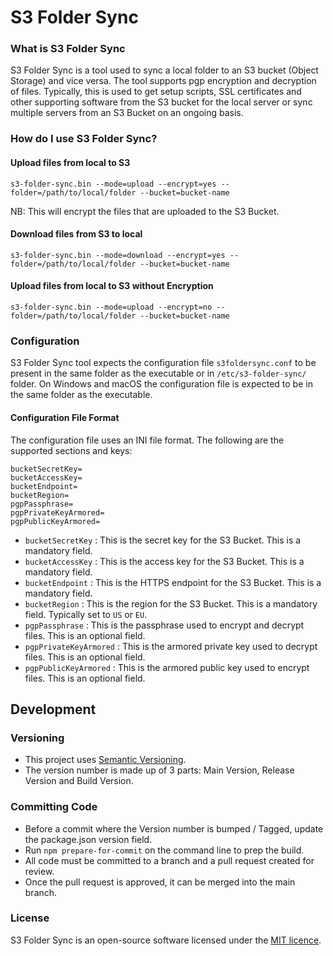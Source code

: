 # S3 Folder Sync #

### What is S3 Folder Sync ###
S3 Folder Sync is a tool used to sync a local folder to an S3 bucket (Object Storage) and vice versa. The tool supports pgp encryption and decryption of files.
Typically, this is used to get setup scripts, SSL certificates and other supporting software from the S3 bucket for the local server 
or sync multiple servers from an S3 Bucket on an ongoing basis.

### How do I use S3 Folder Sync? ###

#### Upload files from local to S3 ####
```
s3-folder-sync.bin --mode=upload --encrypt=yes --folder=/path/to/local/folder --bucket=bucket-name
```
NB: This will encrypt the files that are uploaded to the S3 Bucket.

#### Download files from S3 to local ####
```
s3-folder-sync.bin --mode=download --encrypt=yes --folder=/path/to/local/folder --bucket=bucket-name
```

#### Upload files from local to S3 without Encryption ####
```
s3-folder-sync.bin --mode=upload --encrypt=no --folder=/path/to/local/folder --bucket=bucket-name
```

### Configuration ###

S3 Folder Sync tool expects the configuration file `s3foldersync.conf` to be present in the same folder as the executable or in `/etc/s3-folder-sync/` folder.
On Windows and macOS the configuration file is expected to be in the same folder as the executable.

#### Configuration File Format ####

The configuration file uses an INI file format. The following are the supported sections and keys:

```
bucketSecretKey=
bucketAccessKey=
bucketEndpoint=
bucketRegion=
pgpPassphrase=
pgpPrivateKeyArmored=
pgpPublicKeyArmored=
```

- `bucketSecretKey` : This is the secret key for the S3 Bucket. This is a mandatory field.
- `bucketAccessKey` : This is the access key for the S3 Bucket. This is a mandatory field.
- `bucketEndpoint` : This is the HTTPS endpoint for the S3 Bucket. This is a mandatory field.
- `bucketRegion` : This is the region for the S3 Bucket. This is a mandatory field. Typically set to `US` or `EU`.
- `pgpPassphrase` : This is the passphrase used to encrypt and decrypt files. This is an optional field.
- `pgpPrivateKeyArmored` : This is the armored private key used to decrypt files. This is an optional field.
- `pgpPublicKeyArmored` : This is the armored public key used to encrypt files. This is an optional field.

## Development ##

### Versioning ###
- This project uses [Semantic Versioning](https://semver.org/).
- The version number is made up of 3 parts: Main Version, Release Version and Build Version.

### Committing Code ###
- Before a commit where the Version number is bumped / Tagged, update the package.json version field.
- Run `npm prepare-for-commit` on the command line to prep the build.
- All code must be committed to a branch and a pull request created for review.
- Once the pull request is approved, it can be merged into the main branch.


### License ###
S3 Folder Sync is an open-source software licensed under the [MIT licence](https://opensource.org/licenses/MIT).

